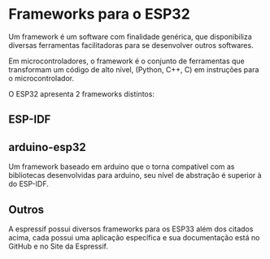 # Frameworks para o ESP32

Um framework é um software com finalidade genérica, que disponibiliza diversas ferramentas facilitadoras para se desenvolver outros softwares.

Em microcontroladores, o framework é o conjunto de ferramentas que transformam um código de alto nível, (Python, C++, C) em instruções para o microcontrolador.

O ESP32 apresenta 2 frameworks distintos:
## ESP-IDF

## arduino-esp32
Um framework baseado em arduino que o torna compatível com as bibliotecas desenvolvidas para arduino, seu nível de abstração é superior à do ESP-IDF.  

## Outros
A espressif possui diversos frameworks para os ESP33 além dos citados acima, cada possui uma aplicação específica e sua documentação está no GitHub e no Site da Espressif.